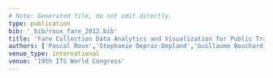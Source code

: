 ```yaml
---
# Note: Generated file, do not edit directly.
type: publication
bib: '_bib/roux_fare_2012.bib'
title: 'Fare Collection Data Analytics and Visualization for Public Transportation'
authors: ['Pascal Roux','Stephanie Depraz-Depland','Guillaume Bouchard','Frederic Roulland','Luis Ulloa','Pascal Valobra','Victor Ciriza']
venue_type: international
venue: '19th ITS World Congress'
---
```

